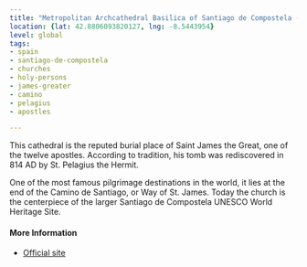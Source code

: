 ```yaml
---
title: "Metropolitan Archcathedral Basilica of Santiago de Compostela (Catedral de Santiago)"
location: {lat: 42.8806093820127, lng: -8.5443954}
level: global
tags:
- spain
- santiago-de-compostela
- churches
- holy-persons
- james-greater
- camino
- pelagius
- apostles

---
```



This cathedral is the reputed burial place of Saint James the Great, one of the twelve apostles.  According to tradition, his tomb was rediscovered in 814 AD by St. Pelagius the Hermit.

One of the most famous pilgrimage destinations in the world, it lies at the end of the Camino de Santiago, or Way of St. James.  Today the church is the centerpiece of the larger Santiago de Compostela UNESCO World Heritage Site.

#### More Information

* [Official site](http://catedraldesantiago.es/)





